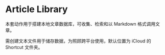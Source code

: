 # Article Library

本套动作用于搭建本地文章数据库，可收集、检索和以 Markdown 格式调用文章。

需创建文本文件用于储存数据，为照顾跨平台使用，默认位置为 iCloud 的 Shortcut 文件夹。
